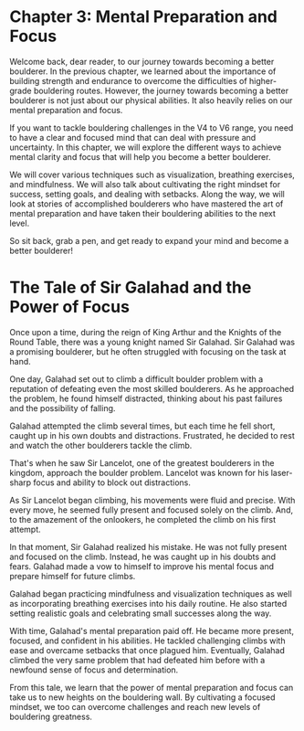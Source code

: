 # Chapter 3: Mental Preparation and Focus

Welcome back, dear reader, to our journey towards becoming a better boulderer. In the previous chapter, we learned about the importance of building strength and endurance to overcome the difficulties of higher-grade bouldering routes. However, the journey towards becoming a better boulderer is not just about our physical abilities. It also heavily relies on our mental preparation and focus.

If you want to tackle bouldering challenges in the V4 to V6 range, you need to have a clear and focused mind that can deal with pressure and uncertainty. In this chapter, we will explore the different ways to achieve mental clarity and focus that will help you become a better boulderer.

We will cover various techniques such as visualization, breathing exercises, and mindfulness. We will also talk about cultivating the right mindset for success, setting goals, and dealing with setbacks. Along the way, we will look at stories of accomplished boulderers who have mastered the art of mental preparation and have taken their bouldering abilities to the next level.

So sit back, grab a pen, and get ready to expand your mind and become a better boulderer!
# The Tale of Sir Galahad and the Power of Focus

Once upon a time, during the reign of King Arthur and the Knights of the Round Table, there was a young knight named Sir Galahad. Sir Galahad was a promising boulderer, but he often struggled with focusing on the task at hand.

One day, Galahad set out to climb a difficult boulder problem with a reputation of defeating even the most skilled boulderers. As he approached the problem, he found himself distracted, thinking about his past failures and the possibility of falling.

Galahad attempted the climb several times, but each time he fell short, caught up in his own doubts and distractions. Frustrated, he decided to rest and watch the other boulderers tackle the climb.

That's when he saw Sir Lancelot, one of the greatest boulderers in the kingdom, approach the boulder problem. Lancelot was known for his laser-sharp focus and ability to block out distractions.

As Sir Lancelot began climbing, his movements were fluid and precise. With every move, he seemed fully present and focused solely on the climb. And, to the amazement of the onlookers, he completed the climb on his first attempt.

In that moment, Sir Galahad realized his mistake. He was not fully present and focused on the climb. Instead, he was caught up in his doubts and fears. Galahad made a vow to himself to improve his mental focus and prepare himself for future climbs.

Galahad began practicing mindfulness and visualization techniques as well as incorporating breathing exercises into his daily routine. He also started setting realistic goals and celebrating small successes along the way.

With time, Galahad's mental preparation paid off. He became more present, focused, and confident in his abilities. He tackled challenging climbs with ease and overcame setbacks that once plagued him. Eventually, Galahad climbed the very same problem that had defeated him before with a newfound sense of focus and determination.

From this tale, we learn that the power of mental preparation and focus can take us to new heights on the bouldering wall. By cultivating a focused mindset, we too can overcome challenges and reach new levels of bouldering greatness.